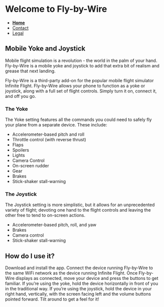 # Welcome to Fly-by-Wire

- **[Home](https://tomthetank46.github.io/Fly-by-Wire/index)**
- [Contact](https://tomthetank46.github.io/Fly-by-Wire/contact)
- [Legal](https://tomthetank46.github.io/Fly-by-Wire/legal)

## Mobile Yoke and Joystick

Mobile flight simulation is a revolution - the world in the palm of your hand. Fly-by-Wire is a mobile yoke and joystick to add that extra bit of realism and grease that next landing.

Fly-by-Wire is a third-party add-on for the popular mobile flight simulator Infinite Flight. Fly-by-Wire allows your phone to function as a yoke or joystick, along with a full set of flight controls. Simply turn it on, connect it, and off you go.

### The Yoke

The Yoke setting features all the commands you could need to safely fly your plane from a separate device. These include:

* Accelerometer-based pitch and roll
* Throttle control (with reverse thrust)
* Flaps
* Spoilers
* Lights
* Camera Control
* On-screen rudder
* Gear
* Brakes
* Stick-shaker stall-warning

### The Joystick

The Joystick setting is more simplistic, but it allows for an unprecedented variety of flight; devoting one hand to the flight controls and leaving the other free to tend to on-screen actions.

* Accelerometer-based pitch, roll, and yaw
* Brakes
* Camera control
* Stick-shaker stall-warning

## How do I use it?

Download and install the app. Connect the device running Fly-by-Wire to the same WiFi network as the device running Infinite Flight. Once Fly-by-Wire displays as connected, move your device and press the buttons to get familiar. If you’re using the yoke, hold the device horizontally in front of you in the traditional way. If you’re using the joystick, hold the device in your right hand, vertically, with the screen facing left and the volume buttons pointed forward. Tilt around to get a feel for it!

